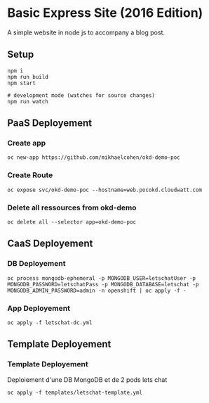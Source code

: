 # Basic Express Site (2016 Edition)

A simple website in node js to accompany a blog post.

## Setup

```
npm i
npm run build
npm start

# development mode (watches for source changes)
npm run watch
```

## PaaS Deployement

### Create app
```
oc new-app https://github.com/mikhaelcohen/okd-demo-poc
```

### Create Route
```
oc expose svc/okd-demo-poc --hostname=web.pocokd.cloudwatt.com
```

### Delete all ressources from okd-demo
```
oc delete all --selector app=okd-demo-poc
```

## CaaS Deployement

### DB Deployement

```
oc process mongodb-ephemeral -p MONGODB_USER=letschatUser -p MONGODB_PASSWORD=letschatPass -p MONGODB_DATABASE=letschat -p MONGODB_ADMIN_PASSWORD=admin -n openshift | oc apply -f -
```

### App Deployement

```
oc apply -f letschat-dc.yml
```

## Template Deployement

### Template Deployement

Deploiement d'une DB MongoDB et de 2 pods lets chat
```
oc apply -f templates/letschat-template.yml
```
